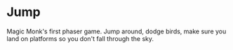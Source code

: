 # Jump
Magic Monk's first phaser game. Jump around, dodge birds, make sure you land on platforms so you don't fall through the sky.
